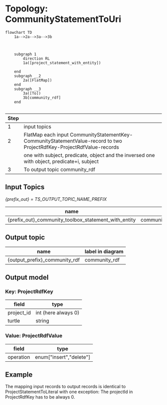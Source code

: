 # Topology: CommunityStatementToUri

```mermaid
flowchart TD
    1a-->2a-->3a-->3b

    
    
    subgraph 1
        direction RL
        1a([project_statement_with_entity])
       
    end
    subgraph __2
        2a([FlatMap])
    end       
    subgraph __3
        3a([To])
        3b[community_rdf]
    end
    
```

| Step |                                                                                                                      |
|------|----------------------------------------------------------------------------------------------------------------------|
| 1    | input topics                                                                                                         |
| 2    | FlatMap each input CommunityStatementKey-CommunityStatementValue-record to two ProjectRdfKey-ProjectRdfValue-records |
|      | one with subject, predicate, object and the inversed one with object, predicate+i, subject                           |
| 3    | To output topic community_rdf                                                                                        |

## Input Topics

_{prefix_out} = TS_OUTPUT_TOPIC_NAME_PREFIX_

| name                                                 | label in diagram                        | Type    |
|------------------------------------------------------|-----------------------------------------|---------|
| {prefix_out}_community_toolbox_statement_with_entity | community_toolbox_statement_with_entity | KStream |

## Output topic

| name                          | label in diagram |
|-------------------------------|------------------|
| {output_prefix}_community_rdf | community_rdf    |

## Output model

### Key: ProjectRdfKey

| field      | type                |
|------------|---------------------|
| project_id | int (here always 0) |
| turtle     | string              |

### Value: ProjectRdfValue

| field     | type                    |
|-----------|-------------------------|
| operation | enum["insert","delete"] |

## Example

The mapping input records to output records is identical to ProjectStatementToLiteral with one exception:
The projectId in ProjectRdfKey has to be always 0.